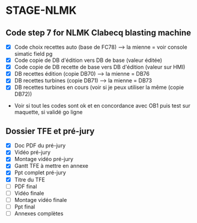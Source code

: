 # STAGE-NLMK
## Code step 7 for NLMK Clabecq blasting machine
- [x] Code choix recettes auto (base de FC78) --> la mienne = voir console simatic field pg
- [x] Code copie de DB d'édition vers DB de base (valeur éditée)
- [x] Code copie de DB recette de base vers DB d'édition (valeur sur HMI)
- [x] DB recettes édition (copie DB70) --> la mienne = DB76
- [x] DB recettes turbines (copie DB71) --> la mienne = DB73
- [x] DB recettes turbines en cours (voir si je peux utiliser la même (copie DB72))
- Voir si tout les codes sont ok et en concordance avec OB1 puis test sur maquette, si validé go ligne
## Dossier TFE et pré-jury
- [x] Doc PDF du pré-jury 
- [x] Vidéo pré-jury
- [x] Montage vidéo pré-jury
- [x] Gantt TFE à mettre en annexe
- [x]  Ppt complet pré-jury
- [x]  Titre du TFE
- [ ]  PDF final
- [ ]  Vidéo finale
- [ ]  Montage vidéo finale
- [ ]  Ppt final
- [ ]  Annexes complètes

